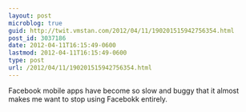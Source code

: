 ```yaml
---
layout: post
microblog: true
guid: http://twit.vmstan.com/2012/04/11/190201515942756354.html
post_id: 3037186
date: 2012-04-11T16:15:49-0600
lastmod: 2012-04-11T16:15:49-0600
type: post
url: /2012/04/11/190201515942756354.html
---
```

Facebook mobile apps have become so slow and buggy that it almost makes me want to stop using Facebokk entirely.
